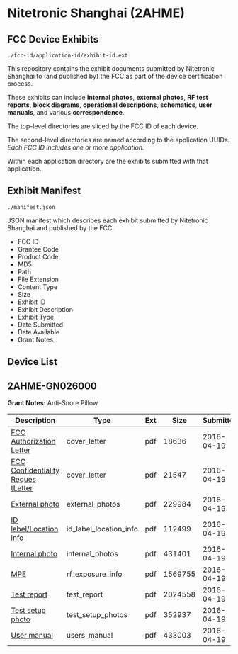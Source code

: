 # Nitetronic Shanghai (2AHME)
## FCC Device Exhibits

```
./fcc-id/application-id/exhibit-id.ext
```

This repository contains the exhibit documents submitted by Nitetronic Shanghai to (and published by) the FCC as part of the device certification process.

These exhibits can include **internal photos**, **external photos**, **RF test reports**, **block diagrams**, **operational descriptions**, **schematics**, **user manuals**, and various **correspondence**.

The top-level directories are sliced by the FCC ID of each device.

The second-level directories are named according to the application UUIDs. *Each FCC ID includes one or more application.*

Within each application directory are the exhibits submitted with that application. 

## Exhibit Manifest

```
./manifest.json
```

JSON manifest which describes each exhibit submitted by Nitetronic Shanghai and published by the FCC.

- FCC ID
- Grantee Code
- Product Code
- MD5
- Path
- File Extension
- Content Type
- Size
- Exhibit ID
- Exhibit Description
- Exhibit Type
- Date Submitted
- Date Available
- Grant Notes

## Device List
## 2AHME-GN026000
**Grant Notes:** Anti-Snore Pillow

| Description | Type | Ext | Size | Submitted | Available |
| ----------- | ---- | --- | ---- | --------- | --------- |
| [FCC Authorization Letter](2AHME-GN026000/1780edb2616db223a59eccb1a07b8fd0/2962499.pdf) | cover_letter | pdf | 18636 | 2016-04-19 | 2016-04-20 |
| [FCC Confidentiality Reques tLetter](2AHME-GN026000/1780edb2616db223a59eccb1a07b8fd0/2962500.pdf) | cover_letter | pdf | 21547 | 2016-04-19 | 2016-04-20 |
| [External photo](2AHME-GN026000/1780edb2616db223a59eccb1a07b8fd0/2962489.pdf) | external_photos | pdf | 229984 | 2016-04-19 | 2016-04-20 |
| [ID label/Location info](2AHME-GN026000/1780edb2616db223a59eccb1a07b8fd0/2962491.pdf) | id_label_location_info | pdf | 112499 | 2016-04-19 | 2016-04-20 |
| [Internal photo](2AHME-GN026000/1780edb2616db223a59eccb1a07b8fd0/2962490.pdf) | internal_photos | pdf | 431401 | 2016-04-19 | 2016-04-20 |
| [MPE](2AHME-GN026000/1780edb2616db223a59eccb1a07b8fd0/2962497.pdf) | rf_exposure_info | pdf | 1569755 | 2016-04-19 | 2016-04-20 |
| [Test report](2AHME-GN026000/1780edb2616db223a59eccb1a07b8fd0/2962498.pdf) | test_report | pdf | 2024558 | 2016-04-19 | 2016-04-20 |
| [Test setup photo](2AHME-GN026000/1780edb2616db223a59eccb1a07b8fd0/2962492.pdf) | test_setup_photos | pdf | 352937 | 2016-04-19 | 2016-04-20 |
| [User manual](2AHME-GN026000/1780edb2616db223a59eccb1a07b8fd0/2962493.pdf) | users_manual | pdf | 433003 | 2016-04-19 | 2016-04-20 |
